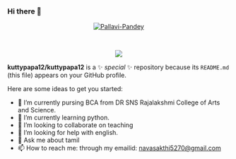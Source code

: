 ### Hi there 👋
<p align="center">
<!-- 	<a href="https://github.com/Pallavi-Pandey">
		<img src="https://komarev.com/ghpvc/?username=Pallavi-Pandey&label=Profile%20views&color=0e75b6&style=flat" alt="Pallavi-Pandey" />
	-  Head to my portfolio: <a href="https://pp-verse.me" target="_blank">**https://pp-verse.me**</a>
	</a> -->
	<a href="https://github.com/Pallavi-Pandey">
		<img src="https://img.shields.io/github/followers/Pallavi-Pandey?label=Followers" alt="Pallavi-Pandey" />
	</a>
</p>
<br/>
<p align="center">
	<a href="https://github.com/Pallavi-Pandey">
		<img src="https://readme-typing-svg.herokuapp.com?lines=Full+Stack+Developer;A+passionate+student;Competitive+Programmer;Critical+Thinker;Always%20Crafting%20new%20things&center=true&width=380&height=45">
	</a>
</p>

**kuttypapa12/kuttypapa12** is a ✨ _special_ ✨ repository because its `README.md` (this file) appears on your GitHub profile.

Here are some ideas to get you started:

- 🔭 I’m currently pursing BCA from DR SNS Rajalakshmi College of Arts and Science.
- 🌱 I’m currently learning python.
- 👯 I’m looking to collaborate on teaching
- 🤔 I’m looking for help with english.
- 💬 Ask me about tamil
- 📫 How to reach me: through my emailid: navasakthi5270@gmail.com
  
  


